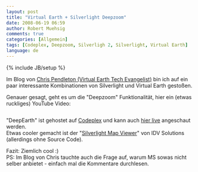 ```yaml
---
layout: post
title: "Virtual Earth + Silverlight Deepzoom"
date: 2008-06-19 06:59
author: Robert Muehsig
comments: true
categories: [Allgemein]
tags: [Codeplex, Deepzoom, Silverligh 2, Silverlight, Virtual Earth]
language: de
---
```

{% include JB/setup %}
<p>Im Blog von <a href="http://blogs.msdn.com/virtualearth/archive/2008/06/18/lots-of-virtual-earth-and-silverlight-development-outside-of-microsoft.aspx">Chris Pendleton (Virtual Earth Tech Evangelist)</a> bin ich auf ein paar interessante Kombinationen von Silverlight und Virtual Earth gestoßen.</p> <p>Genauer gesagt, geht es um die "Deepzoom" Funktionalität, hier ein (etwas ruckliges) YouTube Video:</p> <div class="wlWriterSmartContent" id="scid:5737277B-5D6D-4f48-ABFC-DD9C333F4C5D:6790907e-965a-4c00-a409-e98e1c469134" style="padding-right: 0px; display: inline; padding-left: 0px; padding-bottom: 0px; margin: 0px; padding-top: 0px"><div id="c47f38ae-497e-45c0-bc0a-6ff770f5bf7b" style="margin: 0px; padding: 0px; display: inline;"><div><a href="http://www.youtube.com/watch?v=Oj-qYh03P00" target="_new"><img src="{{BASE_PATH}}/assets/wp-images-de/video7a6f75a5fea0.jpg" galleryimg="no" onload="var downlevelDiv = document.getElementById('c47f38ae-497e-45c0-bc0a-6ff770f5bf7b'); downlevelDiv.innerHTML = &quot;&lt;div&gt;&lt;object width=\&quot;425\&quot; height=\&quot;355\&quot;&gt;&lt;param name=\&quot;movie\&quot; value=\&quot;http://www.youtube.com/v/Oj-qYh03P00\&quot;&gt;&lt;\/param&gt;&lt;param name=\&quot;wmode\&quot; value=\&quot;transparent\&quot;&gt;&lt;\/param&gt;&lt;embed src=\&quot;http://www.youtube.com/v/Oj-qYh03P00\&quot; type=\&quot;application/x-shockwave-flash\&quot; wmode=\&quot;transparent\&quot; width=\&quot;425\&quot; height=\&quot;355\&quot;&gt;&lt;\/embed&gt;&lt;\/object&gt;&lt;\/div&gt;&quot;;" alt=""></a></div></div></div> <p>"DeepEarth" ist gehostet auf <a href="http://www.codeplex.com/deepearth">Codeplex</a> und kann auch <a href="http://deepzoom.soulclients.com/VE/">hier live</a> angeschaut werden.<br>Etwas cooler gemacht ist der "<a href="http://www.idvsolutions.com/press_pr_SilverlightMapViewer.aspx">Silverlight Map Viewer</a>" von IDV Solutions (allerdings ohne Source Code).</p> <p>Fazit: Ziemlich cool :)<br>PS: Im Blog von Chris tauchte auch die Frage auf, warum MS sowas nicht selber anbietet - einfach mal die Kommentare durchlesen.</p>
